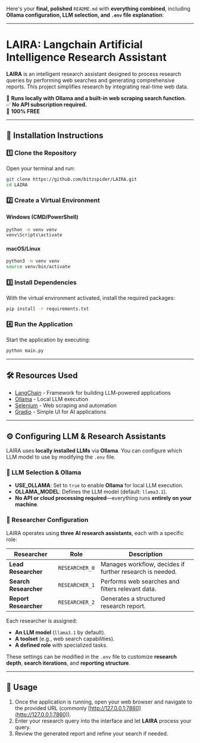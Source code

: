 Here's your **final, polished** `README.md` with **everything combined**, including **Ollama configuration, LLM selection, and `.env` file explanation**:

---

# LAIRA: Langchain Artificial Intelligence Research Assistant  

**LAIRA** is an intelligent research assistant designed to process research queries by performing web searches and generating comprehensive reports. This project simplifies research by integrating real-time web data.  

🚀 **Runs locally with Ollama and a built-in web scraping search function.**  
✅ **No API subscription required.**  
💯 **100% FREE**  

---

## 📖 Installation Instructions  

### 1️⃣ Clone the Repository  
Open your terminal and run:  
```sh
git clone https://github.com/bitzspider/LAIRA.git  
cd LAIRA
```

### 2️⃣ Create a Virtual Environment  
#### Windows (CMD/PowerShell)  
```sh
python -m venv venv  
venv\Scripts\activate
```
#### macOS/Linux  
```sh
python3 -m venv venv  
source venv/bin/activate
```

### 3️⃣ Install Dependencies  
With the virtual environment activated, install the required packages:  
```sh
pip install -r requirements.txt
```

### 4️⃣ Run the Application  
Start the application by executing:  
```sh
python main.py
```

---

## 🛠️ Resources Used  
- [LangChain](https://python.langchain.com/en/latest/) - Framework for building LLM-powered applications  
- [Ollama](https://ollama.com/) - Local LLM execution  
- [Selenium](https://www.selenium.dev/) - Web scraping and automation  
- [Gradio](https://www.gradio.app/) - Simple UI for AI applications  

---

## ⚙️ Configuring LLM & Research Assistants  

LAIRA uses **locally installed LLMs** via **Ollama**. You can configure which LLM model to use by modifying the `.env` file.

### 🔹 LLM Selection & Ollama  
- **USE_OLLAMA**: Set to `true` to enable **Ollama** for local LLM execution.  
- **OLLAMA_MODEL**: Defines the LLM model (default: `llama3.1`).  
- **No API or cloud processing required**—everything runs **entirely on your machine**.  

### 🔹 Researcher Configuration  
LAIRA operates using **three AI research assistants**, each with a specific role:  

| Researcher | Role | Description |
|------------|------|-------------|
| **Lead Researcher** | `RESEARCHER_0` | Manages workflow, decides if further research is needed. |
| **Search Researcher** | `RESEARCHER_1` | Performs web searches and filters relevant data. |
| **Report Researcher** | `RESEARCHER_2` | Generates a structured research report. |

Each researcher is assigned:  
- **An LLM model** (`llama3.1` by default).  
- **A toolset** (e.g., web search capabilities).  
- **A defined role** with specialized tasks.  

These settings can be modified in the `.env` file to customize **research depth**, **search iterations**, and **reporting structure**.

---

## 📌 Usage  
1. Once the application is running, open your web browser and navigate to the provided URL (commonly [http://127.0.0.1:7860](http://127.0.0.1:7860)).  
2. Enter your research query into the interface and let **LAIRA** process your query.  
3. Review the generated report and refine your search if needed.  
